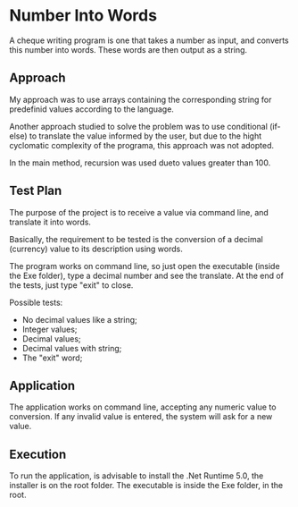# Number Into Words
A cheque writing program is one that takes a number as input, and converts this number into words. These words are then output as a string.

## Approach
My approach was to use arrays containing the corresponding string for predefinid values according to the language.

Another approach studied to solve the problem was to use conditional (if-else) to translate the value informed by the user, but due to the hight cyclomatic complexity of the programa, this approach was not adopted.

In the main method, recursion was used dueto values greater than 100.

## Test Plan
The purpose of the project is to receive a value via command line, and translate it into words.

Basically, the requirement to be tested is the conversion of a decimal (currency) value to its description using words.

The program works on command line, so just open the executable (inside the Exe folder), type a decimal number and see the translate. At the end of the tests, just type "exit" to close.

Possible tests:
 
- No decimal values like a string;
- Integer values;
- Decimal values;
- Decimal values with string;
- The "exit" word;

## Application
The application works on command line, accepting any numeric value to conversion. If any invalid value is entered, the system will ask for a new value.

## Execution
To run the application, is advisable to install the .Net Runtime 5.0, the installer is on the root folder. The executable is inside the Exe folder, in the root.
